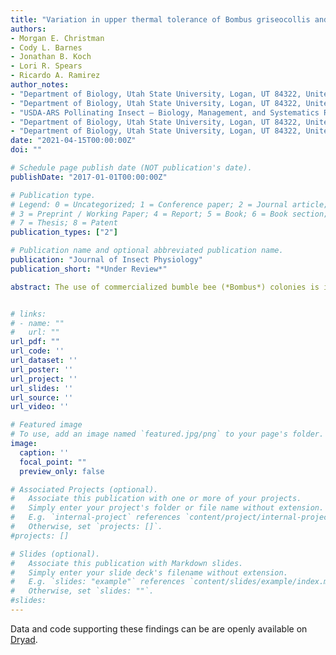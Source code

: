 ```yaml
---
title: "Variation in upper thermal tolerance of Bombus griseocollis and B. impatiens (Hymenoptera: Apidae)"
authors:
- Morgan E. Christman
- Cody L. Barnes
- Jonathan B. Koch
- Lori R. Spears
- Ricardo A. Ramirez
author_notes:
- "Department of Biology, Utah State University, Logan, UT 84322, United States" "Ecology Center, Utah State University, Logan, UT 84322, United States" 
- "Department of Biology, Utah State University, Logan, UT 84322, United States"
- "USDA-ARS Pollinating Insect – Biology, Management, and Systematics Research Unit, Utah State University, Logan, UT 84322, United States"
- "Department of Biology, Utah State University, Logan, UT 84322, United States"
- "Department of Biology, Utah State University, Logan, UT 84322, United States" "Ecology Center, Utah State University, Logan, UT 84322, United States" 
date: "2021-04-15T00:00:00Z"
doi: ""

# Schedule page publish date (NOT publication's date).
publishDate: "2017-01-01T00:00:00Z"

# Publication type.
# Legend: 0 = Uncategorized; 1 = Conference paper; 2 = Journal article;
# 3 = Preprint / Working Paper; 4 = Report; 5 = Book; 6 = Book section;
# 7 = Thesis; 8 = Patent
publication_types: ["2"]

# Publication name and optional abbreviated publication name.
publication: "Journal of Insect Physiology"
publication_short: "*Under Review*"

abstract: The use of commercialized bumble bee (*Bombus*) colonies is increasing throughout the U.S. In order to make *Bombus* colonies available to producers across the country, there is an opportunity to diversify the market with species that are endemic to the areas they are employed. Identifying species’ tolerance to environmental extremes can assist with the commercialization of colonies for specific cropping systems and geographic regions. Here, we compared the upper thermal tolerance of two endemic North American bumble bee species: *Bombus impatiens*, a successfully commercialized species found in the eastern U.S., and *Bombus griseocollis*, a broadly distributed species that has not yet been commercialized. Additionally, we tested whether upper thermal tolerance varied within species by intertegular distance (ITD), body mass, and percent lipid. We found that the larger, wild *B. griseocollis* had a significantly higher thermal tolerance at death than the smaller, commercial *B. impatiens* (46.39C and 45.36C, respectively). However, within a species, temperature at death increased with lower ITD and dry mass, suggesting that smaller individuals have a higher thermal tolerance than their larger counterparts. A higher thermal tolerance is advantageous for colony commercialization, particularly in the western U.S. where temperatures are increasing due to ongoing and projected climate change. Overall, we found that *B. griseocollis* exhibit promising traits that are conducive for commercialization and could be a key species for pollination in diverse regions throughout the U.S. 


# links:
# - name: ""
#   url: ""
url_pdf: ""
url_code: ''
url_dataset: ''
url_poster: ''
url_project: ''
url_slides: ''
url_source: ''
url_video: ''

# Featured image
# To use, add an image named `featured.jpg/png` to your page's folder. 
image:
  caption: ''
  focal_point: ""
  preview_only: false

# Associated Projects (optional).
#   Associate this publication with one or more of your projects.
#   Simply enter your project's folder or file name without extension.
#   E.g. `internal-project` references `content/project/internal-project/index.md`.
#   Otherwise, set `projects: []`.
#projects: []

# Slides (optional).
#   Associate this publication with Markdown slides.
#   Simply enter your slide deck's filename without extension.
#   E.g. `slides: "example"` references `content/slides/example/index.md`.
#   Otherwise, set `slides: ""`.
#slides:
---
```


Data and code supporting these findings can be are openly available on [Dryad](#).

